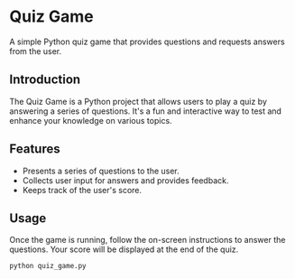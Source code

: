 # Quiz Game

A simple Python quiz game that provides questions and requests answers from the user.


## Introduction
The Quiz Game is a Python project that allows users to play a quiz by answering a series of questions. It's a fun and interactive way to test and enhance your knowledge on various topics.

## Features
- Presents a series of questions to the user.
- Collects user input for answers and provides feedback.
- Keeps track of the user's score.


## Usage
Once the game is running, follow the on-screen instructions to answer the questions. Your score will be displayed at the end of the quiz.

```bash
python quiz_game.py


